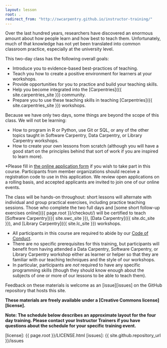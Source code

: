 ```yaml
---
layout: lesson
root: .
redirect_from: "http://swcarpentry.github.io/instructor-training/"
---
```


Over the last hundred years,
researchers have discovered an enormous amount about how people learn
and how best to teach them.
Unfortunately,
much of that knowledge has not yet been translated into common classroom practice, especially at the university level.

This two-day class has the following overall goals:

*   Introduce you to evidence-based best-practices of teaching.
*   Teach you how to create a positive environment for learners at your workshops.
*   Provide opportunities for you to practice and build your teaching skills.
*   Help you become integrated into the [Carpentries]({{ site.carpentries_site }}) community. 
*   Prepare you to use these teaching skills in teaching [Carpentries]({{ site.carpentries_site }}) workshops.

Because we have only two days, some things are beyond the scope of this class. We will not be learning:  
*   How to program in R or Python, use Git or SQL, or any of the other topics taught in Software Carpentry, Data Carpentry, or Library Carpentry workshops. 
*   How to create your own lessons from scratch (although you will have a good start on the principles behind that sort of work if you are inspired to learn more). 

*Please fill in [the online application form][application-form] if you wish to take part in this course.
Participants from member organizations should receive a registration code to use in this application. We review open applications on a rolling basis, and accepted applicants are invited to join one of our online events.

The class will be hands-on throughout:
short lessons will alternate with individual and group practical exercises,
including practice teaching sessions.
Those who complete the two full days
and [some short follow-up exercises online]({{ page.root }}/checkout/)
will be certified to teach [Software Carpentry]({{ site.swc_site }}), [Data Carpentry]({{ site.dc_site }}), and [Library Carpentry]({{ site.lc_site }}) workshops.

*   All participants in this course are required to abide by our [Code of Conduct][conduct].
*   There are no specific prerequisites for this training,
    but participants will benefit from having attended a Data Carpentry, Software Carpentry, or Library Carpentry workshop either as learner or helper
    so that they are familiar with our teaching techniques and the style of our workshops.
*   In particular, participants are *not* required to have any specific programming skills
    (though they should know enough about the subjects of one or more of our lessons
    to be able to teach them).

Feedback on these materials is welcome as an [issue][issues] on the GitHub repository that hosts this site.

**These materials are freely available under a [Creative Commons license][license].**

**Note: The schedule below describes an approximate layout for the four day training. Please contact your Instructor Trainers if you have questions about the schedule for your specific training event.**

[application-form]: https://amy.carpentries.org/forms/request_training/
[conduct]: https://docs.carpentries.org/topic_folders/policies/code-of-conduct.html
[license]: {{ page.root }}/LICENSE.html
[issues]: {{ site.github.repository_url }}/issues
